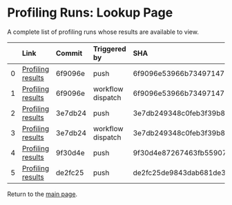 # Profiling Runs: Lookup Page

A complete list of profiling runs whose results are available to view.

|    | Link                                                                                      | Commit   | Triggered by      | SHA                                      |
|---:|:------------------------------------------------------------------------------------------|:---------|:------------------|:-----------------------------------------|
|  0 | [Profiling results](push_33_6f9096e53966b73497147464fe552b0e635a1007_0.html)              | 6f9096e  | push              | 6f9096e53966b73497147464fe552b0e635a1007 |
|  1 | [Profiling results](workflow_dispatch_34_6f9096e53966b73497147464fe552b0e635a1007_1.html) | 6f9096e  | workflow dispatch | 6f9096e53966b73497147464fe552b0e635a1007 |
|  2 | [Profiling results](push_35_3e7db249348c0feb3f39b86baa33953a25eba867_2.html)              | 3e7db24  | push              | 3e7db249348c0feb3f39b86baa33953a25eba867 |
|  3 | [Profiling results](workflow_dispatch_36_3e7db249348c0feb3f39b86baa33953a25eba867_3.html) | 3e7db24  | workflow dispatch | 3e7db249348c0feb3f39b86baa33953a25eba867 |
|  4 | [Profiling results](push_37_9f30d4e87267463fb55907d68fca2b4ba93a1e14_4.html)              | 9f30d4e  | push              | 9f30d4e87267463fb55907d68fca2b4ba93a1e14 |
|  5 | [Profiling results](push_38_de2fc25de9843dab681de324ae094d74ccf1186a_5.html)              | de2fc25  | push              | de2fc25de9843dab681de324ae094d74ccf1186a |

Return to the [main page](index.md).